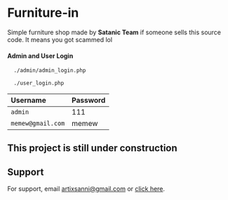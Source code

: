 
# Furniture-in

Simple furniture shop made by **Satanic Team**
if someone sells this source code. It means you got scammed lol

#### Admin and User Login

```txt
  ./admin/admin_login.php
```

```txt
  ./user_login.php
```

| Username | Password                |
| :-------- | :------------------------- |
| `admin` | 111 |
| `memew@gmail.com`      |memew |


## This project is still under construction



## Support

For support, email artixsanni@gmail.com or [click here]( https://discord.gg/Hyn9pqkBAf ).

